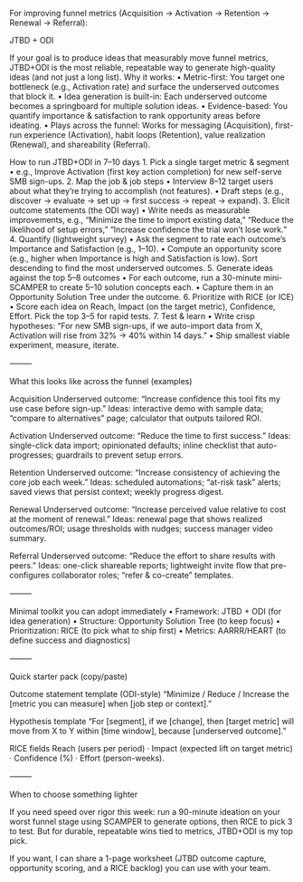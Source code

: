For improving funnel metrics (Acquisition → Activation → Retention → Renewal → Referral):



JTBD + ODI

If your goal is to produce ideas that measurably move funnel metrics, JTBD+ODI is the most reliable, repeatable way to generate high-quality ideas (and not just a long list). Why it works:
	•	Metric-first: You target one bottleneck (e.g., Activation rate) and surface the underserved outcomes that block it.
	•	Idea generation is built-in: Each underserved outcome becomes a springboard for multiple solution ideas.
	•	Evidence-based: You quantify importance & satisfaction to rank opportunity areas before ideating.
	•	Plays across the funnel: Works for messaging (Acquisition), first-run experience (Activation), habit loops (Retention), value realization (Renewal), and shareability (Referral).

How to run JTBD+ODI in 7–10 days
	1.	Pick a single target metric & segment
	•	e.g., Improve Activation (first key action completion) for new self-serve SMB sign-ups.
	2.	Map the job & job steps
	•	Interview 8–12 target users about what they’re trying to accomplish (not features).
	•	Draft steps (e.g., discover → evaluate → set up → first success → repeat → expand).
	3.	Elicit outcome statements (the ODI way)
	•	Write needs as measurable improvements, e.g., “Minimize the time to import existing data,” “Reduce the likelihood of setup errors,” “Increase confidence the trial won’t lose work.”
	4.	Quantify (lightweight survey)
	•	Ask the segment to rate each outcome’s Importance and Satisfaction (e.g., 1–10).
	•	Compute an opportunity score (e.g., higher when Importance is high and Satisfaction is low). Sort descending to find the most underserved outcomes.
	5.	Generate ideas against the top 5–8 outcomes
	•	For each outcome, run a 30-minute mini-SCAMPER to create 5–10 solution concepts each.
	•	Capture them in an Opportunity Solution Tree under the outcome.
	6.	Prioritize with RICE (or ICE)
	•	Score each idea on Reach, Impact (on the target metric), Confidence, Effort. Pick the top 3–5 for rapid tests.
	7.	Test & learn
	•	Write crisp hypotheses: “For new SMB sign-ups, if we auto-import data from X, Activation will rise from 32% → 40% within 14 days.”
	•	Ship smallest viable experiment, measure, iterate.

⸻

What this looks like across the funnel (examples)

Acquisition
Underserved outcome: “Increase confidence this tool fits my use case before sign-up.”
Ideas: interactive demo with sample data; “compare to alternatives” page; calculator that outputs tailored ROI.

Activation
Underserved outcome: “Reduce the time to first success.”
Ideas: single-click data import; opinionated defaults; inline checklist that auto-progresses; guardrails to prevent setup errors.

Retention
Underserved outcome: “Increase consistency of achieving the core job each week.”
Ideas: scheduled automations; “at-risk task” alerts; saved views that persist context; weekly progress digest.

Renewal
Underserved outcome: “Increase perceived value relative to cost at the moment of renewal.”
Ideas: renewal page that shows realized outcomes/ROI; usage thresholds with nudges; success manager video summary.

Referral
Underserved outcome: “Reduce the effort to share results with peers.”
Ideas: one-click shareable reports; lightweight invite flow that pre-configures collaborator roles; “refer & co-create” templates.

⸻

Minimal toolkit you can adopt immediately
	•	Framework: JTBD + ODI (for idea generation)
	•	Structure: Opportunity Solution Tree (to keep focus)
	•	Prioritization: RICE (to pick what to ship first)
	•	Metrics: AARRR/HEART (to define success and diagnostics)

⸻

Quick starter pack (copy/paste)

Outcome statement template (ODI-style)
“Minimize / Reduce / Increase the [metric you can measure] when [job step or context].”

Hypothesis template
“For [segment], if we [change], then [target metric] will move from X to Y within [time window], because [underserved outcome].”

RICE fields
Reach (users per period) · Impact (expected lift on target metric) · Confidence (%) · Effort (person-weeks).

⸻

When to choose something lighter

If you need speed over rigor this week: run a 90-minute ideation on your worst funnel stage using SCAMPER to generate options, then RICE to pick 3 to test. But for durable, repeatable wins tied to metrics, JTBD+ODI is my top pick.

If you want, I can share a 1-page worksheet (JTBD outcome capture, opportunity scoring, and a RICE backlog) you can use with your team.